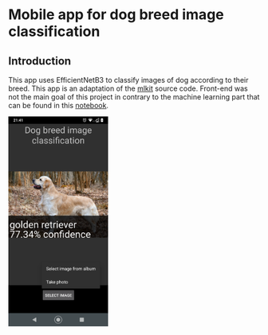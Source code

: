 # Mobile app for dog breed image classification

## Introduction

This app uses EfficientNetB3 to classify images of dog according to their breed. This app is an adaptation of the [mlkit](https://github.com/googlesamples/mlkit) source code. Front-end was not the main goal of this project in contrary to the machine learning part that can be found in this [notebook](https://colab.research.google.com/drive/1j76-FNYwVtWzUEYKj7oxBsvxHUJ-pkNA?usp=sharing).

<img src="https://github.com/larrygoyeau/dog_friendly/blob/master/demo.png" alt="drawing" width="200"/>
